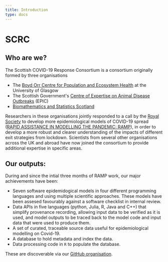 ```yaml
---
title: Introduction
type: docs
---
```


# SCRC 

## Who are we?
The Scottish COVID-19 Response Consortium is a consortium originally formed by three organisations

- The [Boyd Orr Centre for Population and Ecosystem Health](https://www.gla.ac.uk/research/az/boydorr/) at the University of Glasgow
- The Scottish Government's [Centre of Expertise on Animal Disease Outbreaks](https://www.epicscotland.org/) (EPIC)
- [Biomathematics and Statistics Scotland](https://www.bioss.ac.uk/)

Researchers in these organisations jointly responded to a call by the [Royal Society](https://royalsociety.org/topics-policy/health-and-wellbeing/ramp/) to develop more epidemiological models of COVID-19 spread ([RAPID ASSISTANCE IN MODELLING THE PANDEMIC: RAMP](https://epcced.github.io/ramp/)), in order to develop a more robust and clearer understanding of the impacts of different exit strategies from lockdown. Scientists from several other organisations across the UK and abroad have now joined the consortium to provide additional expertise in specific areas. 

## Our outputs:

During and since the intial three months of RAMP work, our major achievements have been:

- Seven software epidemidogical models in four different programming languages and using multiple scientific approaches. These models have been assesed favourably against a software checklist in internal review.
- Data APIs in five languages (python, Julia, R, Java and C++) that simplify provenance recording, allowing input data to be verified as it is used, and model outputs to be traced back to the model code and input data that were used to produce them.
- A set of curated, traceable source data useful for epidemiological modelling on Covid-19.
- A database to hold metadata and index the data.
- Data processing code in `R` to populate the database.

These are discoverable via our [GitHub organisation](https://github.com/ScottishCovidResponse).
